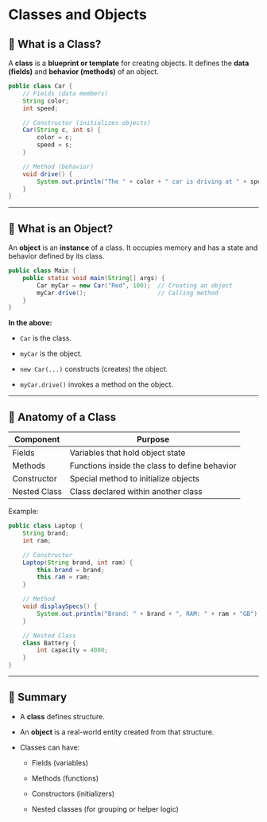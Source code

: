 # Classes and Objects

## 🔹 What is a Class?

A **class** is a **blueprint or template** for creating objects. It defines the **data (fields)** and **behavior (methods)** of an object.

```java
public class Car {
    // Fields (data members)
    String color;
    int speed;

    // Constructor (initializes objects)
    Car(String c, int s) {
        color = c;
        speed = s;
    }

    // Method (behavior)
    void drive() {
        System.out.println("The " + color + " car is driving at " + speed + " km/h.");
    }
}
```

---

## 🔹 What is an Object?

An **object** is an **instance** of a class. It occupies memory and has a state and behavior defined by its class.

```java
public class Main {
    public static void main(String[] args) {
        Car myCar = new Car("Red", 100);  // Creating an object
        myCar.drive();                    // Calling method
    }
}
```

**In the above:**

- `Car` is the class.
    
- `myCar` is the object.
    
- `new Car(...)` constructs (creates) the object.
    
- `myCar.drive()` invokes a method on the object.
    

---

## 🔹 Anatomy of a Class

|Component|Purpose|
|---|---|
|Fields|Variables that hold object state|
|Methods|Functions inside the class to define behavior|
|Constructor|Special method to initialize objects|
|Nested Class|Class declared within another class|

Example:

```java
public class Laptop {
    String brand;
    int ram;

    // Constructor
    Laptop(String brand, int ram) {
        this.brand = brand;
        this.ram = ram;
    }

    // Method
    void displaySpecs() {
        System.out.println("Brand: " + brand + ", RAM: " + ram + "GB");
    }

    // Nested Class
    class Battery {
        int capacity = 4000;
    }
}
```

---

## 🔹 Summary

- A **class** defines structure.
    
- An **object** is a real-world entity created from that structure.
    
- Classes can have:
    
    - Fields (variables)
        
    - Methods (functions)
        
    - Constructors (initializers)
        
    - Nested classes (for grouping or helper logic)
        
